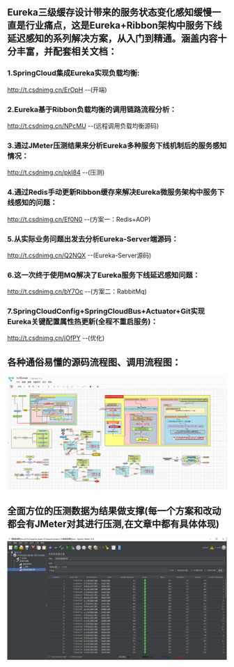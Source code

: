 ## Eureka三级缓存设计带来的服务状态变化感知缓慢一直是行业痛点，这是Eureka+Ribbon架构中服务下线延迟感知的系列解决方案，从入门到精通。涵盖内容十分丰富，并配套相关文档：
### 1.SpringCloud集成Eureka实现负载均衡:
http://t.csdnimg.cn/ErOpH --(开端)

### 2.Eureka基于Ribbon负载均衡的调用链路流程分析：
http://t.csdnimg.cn/NPcMU --(远程调用负载均衡源码)

### 3.通过JMeter压测结果来分析Eureka多种服务下线机制后的服务感知情况：
http://t.csdnimg.cn/pkI84 --(压测)

### 4.通过Redis手动更新Ribbon缓存来解决Eureka微服务架构中服务下线感知的问题：
http://t.csdnimg.cn/Ef0N0 --(方案一：Redis+AOP)

### 5.从实际业务问题出发去分析Eureka-Server端源码：
http://t.csdnimg.cn/Q2NQX --(Eureka-Server源码)

### 6.这一次终于使用MQ解决了Eureka服务下线延迟感知问题：
http://t.csdnimg.cn/bY7Oc --(方案二：RabbitMq)

### 7.SpringCloudConfig+SpringCloudBus+Actuator+Git实现Eureka关键配置属性热更新(全程不重启服务)：
http://t.csdnimg.cn/jOfPY --(优化)

## 各种通俗易懂的源码流程图、调用流程图：

![img.png](static/img.png)

## 全面方位的压测数据为结果做支撑(每一个方案和改动都会有JMeter对其进行压测,在文章中都有具体体现)

![img_1.png](static/img_1.png)

